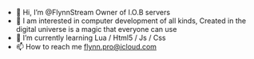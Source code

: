 - 👋 Hi, I’m @FlynnStream Owner of I.O.B servers
- 👀 I am interested in computer development of all kinds, Created in the digital universe is a magic that everyone can use
- 🌱 I’m currently learning Lua / Html5 / Js / Css
- 📫 How to reach me flynn.pro@icloud.com

<!---
Flynn-iob/Flynn-iob is a ✨ special ✨ repository because its `README.md` (this file) appears on your GitHub profile.
You can click the Preview link to take a look at your changes.
--->
